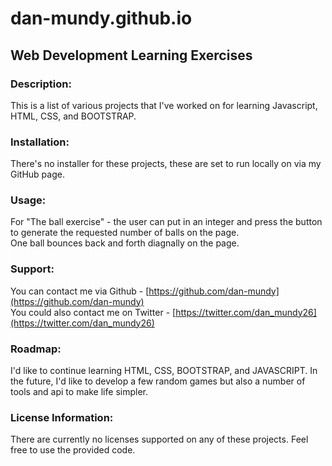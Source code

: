 # dan-mundy.github.io
## Web Development Learning Exercises  
### Description:  
This is a list of various projects that I've worked on for learning Javascript, HTML, CSS, and BOOTSTRAP.  

### Installation:
There's no installer for these projects, these are set to run locally on via my GitHub page.  

### Usage:  
For "The ball exercise" - the user can put in an integer and press the button to generate the requested number of balls on the page.  
One ball bounces back and forth diagnally on the page.  

### Support:
You can contact me via Github - [https://github.com/dan-mundy](https://github.com/dan-mundy)  
You could also contact me on Twitter - [https://twitter.com/dan_mundy26](https://twitter.com/dan_mundy26)  

### Roadmap:
I'd like to continue learning HTML, CSS, BOOTSTRAP, and JAVASCRIPT. In the future, I'd like to develop a few random games but also a number of tools and api to make life simpler.

### License Information:
There are currently no licenses supported on any of these projects. Feel free to use the provided code.  
